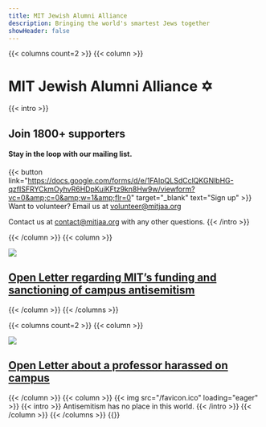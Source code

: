 ```yaml
---
title: MIT Jewish Alumni Alliance
description: Bringing the world's smartest Jews together
showHeader: false
---
```


<!-- <div class="image-text-container">
{{< img src="/img/background.jpg" loading="eager" >}}
<div class="bottom-left">Bottom Left</div>
<div class="top-left"><h1>MIT Jewish Alumni Alliance ✡︎</h1></div>
<div class="top-right">Top Right</div>
<div class="bottom-right">Bottom Right</div>
<div class="centered">Centered</div>
</div> -->

{{< columns count=2 >}}
{{< column >}}
# MIT Jewish Alumni Alliance ✡︎
{{< intro >}}
## Join 1800+ supporters
#### Stay in the loop with our mailing list.
{{< button link="https://docs.google.com/forms/d/e/1FAIpQLSdCclQKGNlbHG-qzfISFRYCkmOyhvR6HDpKuiKFtz9kn8Hw9w/viewform?vc=0&amp;c=0&amp;w=1&amp;flr=0" target="\_blank" text="Sign up" >}}
Want to volunteer? Email us at [volunteer@mitjaa.org](mailto:volunteer@mitjaa.org)

Contact us at [contact@mitjaa.org](mailto:contact@mitjaa.org) with any other questions.
{{< /intro >}}

{{< /column >}}
{{< column >}}
<div class="image-container">
<a href="/open-letters/2025-03-19/"><img src="/img/open-letters/2025-03-19/cover.avif" loading="eager"></img></a>
<h2><a href="/open-letters/2025-03-19/">Open Letter regarding MIT’s funding and sanctioning of campus antisemitism</a></h2>
</div>
{{< /column >}}
{{< /columns >}}

{{< columns count=2 >}}
{{< column >}}
<div class="image-container">
<a href="/open-letters/2024-12-10/"><img src="/img/mit-israel-flags.jpeg" loading="eager"></img></a>
<h2><a href="/open-letters/2024-12-10/">Open Letter about a professor harassed on campus</a></h2>
</div>
{{< /column >}}
{{< column >}}
{{< img src="/favicon.ico" loading="eager" >}}
{{< intro >}}
Antisemitism has no place in this world.
{{< /intro >}}
{{< /column >}}
{{< /columns >}}
{{<spacer>}}